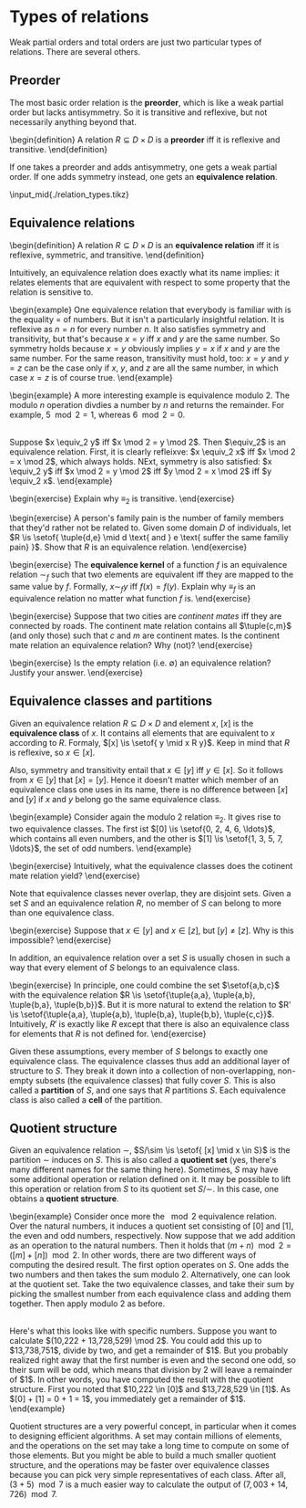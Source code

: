 # Types of relations

Weak partial orders and total orders are just two particular types of relations.
There are several others.

## Preorder

The most basic order relation is the **preorder**, which is like a weak partial order but lacks antisymmetry.
So it is transitive and reflexive, but not necessarily anything beyond that.

\begin{definition}
A relation $R \subseteq D \times D$ is a **preorder** iff it is reflexive and transitive. 
\end{definition}

If one takes a preorder and adds antisymmetry, one gets a weak partial order.
If one adds symmetry instead, one gets an **equivalence relation**.

\input_mid{./relation_types.tikz}

## Equivalence relations

\begin{definition}
A relation $R \subseteq D \times D$ is an **equivalence relation** iff it is reflexive, symmetric, and transitive.
\end{definition}

Intuitively, an equivalence relation does exactly what its name implies: it relates elements that are equivalent with respect to some property that the relation is sensitive to.

\begin{example}
One equivalence relation that everybody is familiar with is the equality $=$ of numbers.
But it isn't a particularly insightful relation.
It is reflexive as $n = n$ for every number $n$.
It also satisfies symmetry and transitivity, but that's because $x = y$ iff $x$ and $y$ are the same number.
So symmetry holds because $x = y$ obviously implies $y = x$ if $x$ and $y$ are the same number.
For the same reason, transitivity must hold, too: $x = y$ and $y = z$ can be the case only if $x$, $y$, and $z$ are all the same number, in which case $x = z$ is of course true.
\end{example}

\begin{example}
A more interesting example is equivalence modulo $2$.
The modulo $n$ operation divdies a number by $n$ and returns the remainder.
For example, $5 \mod 2 = 1$, whereas $6 \mod 2 = 0$.

<br>
Suppose $x \equiv_2 y$ iff $x \mod 2 = y \mod 2$.
Then $\equiv_2$ is an equivalence relation.
First, it is clearly refleixve: $x \equiv_2 x$ iff $x \mod 2 = x \mod 2$, which always holds.
NExt, symmetry is also satisfied: $x \equiv_2 y$ iff $x \mod 2 = y \mod 2$ iff $y \mod 2 = x \mod 2$ iff $y \equiv_2 x$.
\end{example}

\begin{exercise}
Explain why $\equiv_2$ is transitive.
\end{exercise}

\begin{exercise}
A person's family pain is the number of family members that they'd rather not be related to.
Given some domain $D$ of individuals, let $R \is \setof{ \tuple{d,e} \mid d \text{ and } e \text{ suffer the same familiy pain} }$.
Show that $R$ is an equivalence relation.
\end{exercise}

\begin{exercise}
The **equivalence kernel** of a function $f$ is an equivalence relation $\sim_f$ such that two elements are equivalent iff they are mapped to the same value by $f$.
Formally, $x \sim_f y$ iff $f(x) = f(y)$.
Explain why $\equiv_f$ is an equivalence relation no matter what function $f$ is.
\end{exercise}

\begin{exercise}
Suppose that two cities are *continent mates* iff they are connected by roads.
The continent mate relation contains all $\tuple{c,m}$ (and only those) such that $c$ and $m$ are continent mates.
Is the continent mate relation an equivalence relation?
Why (not)?
\end{exercise}

\begin{exercise}
Is the empty relation (i.e. $\emptyset$) an equivalence relation?
Justify your answer.
\end{exercise}

## Equivalence classes and partitions

Given an equivalence relation $R \subseteq D \times D$ and element $x$, $[x]$ is the **equivalence class** of $x$.
It contains all elements that are equivalent to $x$ according to $R$.
Formaly, $[x] \is \setof{ y \mid x R y}$.
Keep in mind that $R$ is reflexive, so $x \in [x]$.

Also, symmetry and transitivity entail that $x \in [y]$ iff $y \in [x]$.
So it follows from $x \in [y]$ that $[x] = [y]$.
Hence it doesn't matter which member of an equivalence class one uses in its name, there is no difference between $[x]$ and $[y]$ if $x$ and $y$ belong go the same equivalence class.

\begin{example}
Consider again the modulo 2 relation $\equiv_2$.
It gives rise to two equivalence classes.
The first ist $[0] \is \setof{0, 2, 4, 6, \ldots}$, which contains all even numbers, and the other is $[1] \is \setof{1, 3, 5, 7, \ldots}$, the set of odd numbers.
\end{example}

\begin{exercise}
Intuitively, what the equivalence classes does the cotinent mate relation yield?
\end{exercise}

Note that equivalence classes never overlap, they are disjoint sets.
Given a set $S$ and an equivalence relation $R$, no member of $S$ can belong to more than one equivalence class.

\begin{exercise}
Suppose that $x \in [y]$ and $x \in [z]$, but $[y] \neq [z]$.
Why is this impossible?
\end{exercise}

In addition, an equivalence relation over a set $S$ is usually chosen in such a way that every element of $S$ belongs to an equivalence class.

\begin{exercise}
In principle, one could combine the set $\setof{a,b,c}$ with the equivalence relation $R \is \setof{\tuple{a,a}, \tuple{a,b}, \tuple{b,a}, \tuple{b,b}}$.
But it is more natural to extend the relation to $R' \is \setof{\tuple{a,a}, \tuple{a,b}, \tuple{b,a}, \tuple{b,b}, \tuple{c,c}}$.
Intuitively, $R'$ is exactly like $R$ except that there is also an equivalence class for elements that $R$ is not defined for.
\end{exercise}

Given these assumptions, every member of $S$ belongs to exactly one equivalence class.
The equivalence classes thus add an additional layer of structure to $S$.
They break it down into a collection of non-overlapping, non-empty subsets (the equivalence classes) that fully cover $S$.
This is also called a **partition** of $S$, and one says that $R$ partitions $S$.
Each equivalence class is also called a **cell** of the partition.

## Quotient structure

Given an equivalence relation $\sim$, $S/\sim \is \setof{ [x] \mid x \in S}$ is the partition $\sim$ induces on $S$.
This is also called a **quotient set** (yes, there's many different names for the same thing here).
Sometimes, $S$ may have some additional operation or relation defined on it.
It may be possible to lift this operation or relation from $S$ to its quotient set $S/\sim$.
In this case, one obtains a **quotient structure**.

\begin{example}
Consider once more the $\mod 2$ equivalence relation.
Over the natural numbers, it induces a quotient set consisting of $[0]$ and $[1]$, the even and odd numbers, respectively.
Now suppose that we add addition as an operation to the natural numbers.
Then it holds that $(m + n) \mod 2 = ([m] + [n]) \mod 2$.
In other words, there are two different ways of computing the desired result.
The first option operates on $S$.
One adds the two numbers and then takes the sum modulo 2.
Alternatively, one can look at the quotient set.
Take the two equivalence classes, and take their sum by picking the smallest number from each equivalence class and adding them together.
Then apply modulo 2 as before.

<br>
Here's what this looks like with specific numbers.
Suppose you want to calculate $(10,222 + 13,728,529) \mod 2$.
You could add this up to $13,738,751$, divide by two, and get a remainder of $1$.
But you probably realized right away that the first number is even and the second one odd, so their sum will be odd, which means that division by 2 will leave a remainder of $1$.
In other words, you have computed the result with the quotient structure.
First you noted that $10,222 \in [0]$ and $13,728,529 \in [1]$.
As $[0] + [1] = 0 + 1 = 1$, you immediately get a remainder of $1$.
\end{example}

Quotient structures are a very powerful concept, in particular when it comes to designing efficient algorithms.
A set may contain millions of elements, and the operations on the set may take a long time to compute on some of those elements.
But you might be able to build a much smaller quotient structure, and the operations may be faster over equivalence classes because you can pick very simple representatives of each class.
After all, $(3 + 5) \mod 7$ is a much easier way to calculate the output of $(7,003 + 14,726) \mod 7$.
